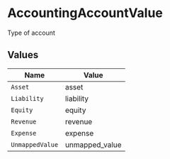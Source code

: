 # AccountingAccountValue

Type of account


## Values

| Name            | Value           |
| --------------- | --------------- |
| `Asset`         | asset           |
| `Liability`     | liability       |
| `Equity`        | equity          |
| `Revenue`       | revenue         |
| `Expense`       | expense         |
| `UnmappedValue` | unmapped_value  |
